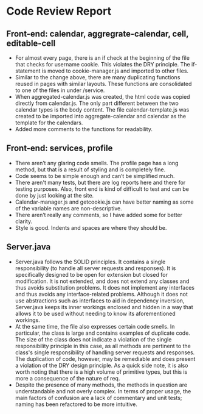 # Code Review Report

## Front-end: calendar, aggregrate-calendar, cell, editable-cell
- For almost every page, there is an if check at the beginning of the file that checks for username cookie. This violates the DRY principle. The if-statement is moved to cookie-manager.js and imported to other files. 
- Similar to the change above, there are many duplicating functions reused in pages with similar layouts. These functions are consolidated to one of the files in under /service.
- When aggregated-calendar.js was created, the html code was copied directly from calendar.js. The only part different between the two calendar types is the body content. The file calendar-template.js was created to be imported into aggregate-calendar and calendar as the template for the calendars. 
- Added more comments to the functions for readability. 

## Front-end: services, profile 
-	There aren’t any glaring code smells. The profile page has a long method, but that is a result of styling and is completely fine. 
-	Code seems to be simple enough and can’t be simplified much. 
-	There aren't many tests, but there are log reports here and there for testing purposes. Also, front end is kind of difficult to test and can be done by just looking at the site.
-	Calendar-manager.js and getcookie.js can have better naming as some of the variable names are non-descriptive. 
-	There aren’t really any comments, so I have added some for better clarity.
-	Style is good. Indents and spaces are where they should be.

## Server.java
- Server.java follows the SOLID principles. It contains a single responsibility (to handle all server requests and responses). It is specifically designed to be open for extension but closed for modification. It is not extended, and does not extend any classes and thus avoids substitution problems. It does not implement any interfaces and thus avoids any interface-related problems. Although it does not use abstractions such as interfaces to aid in dependency inversion, Server.java keeps its inner workings enclosed and hidden in a way that allows it to be used without needing to know its aforementioned workings.
- At the same time, the file also expresses certain code smells. In particular, the class is large and contains examples of duplicate code. The size of the class does not indicate a violation of the single responsibility principle in this case, as all methods are pertinent to the class's single responsibility of handling server requests and responses. The duplication of code, however, may be remediable and does present a violation of the DRY design principle. As a quick side note, it is also worth noting that there is a high volume of primitive types, but this is more a consequence of the nature of req.
- Despite the presence of many methods, the methods in question are understandable and not overly complex. In terms of proper usage, the main factors of confusion are a lack of commentary and unit tests; naming has been refactored to be more intuitive.